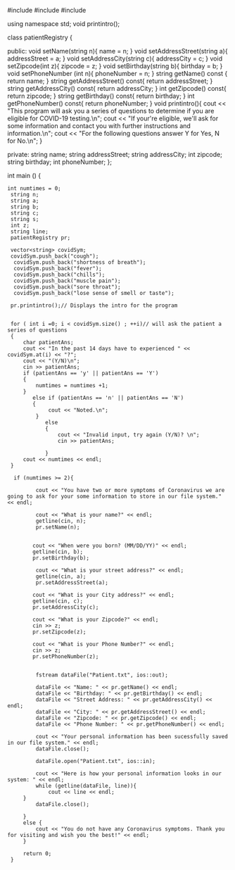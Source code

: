 #include <iostream>
#include <fstream>
#include <vector>
  
 using namespace std;
void printintro();

 class patientRegistry {
     
 public:
     void setName(string n){
         name = n;
     }
     void setAddressStreet(string a){
         addressStreet = a;
     }
     void setAddressCity(string c){
         addressCity = c;
     }
      void setZipcode(int z){
            zipcode = z;
     }
     void setBirthday(string b){
         birthday = b;
     }
     void setPhoneNumber (int n){
         phoneNumber = n;
     }
     string getName() const {
         return name;
     }
     string getAddressStreet() const{
         return addressStreet;
     }
     string getAddressCity() const{
     return addressCity;
     }
     int getZipcode() const{
     return zipcode;
     }
     string getBirthday() const{
         return birthday;
     }
     int getPhoneNumber() const{
         return phoneNumber;
     }
     void printintro(){
         cout << "This program will ask you a series of questions to determine if you are eligible for COVID-19 testing.\n";
         cout << "If your're eligible, we'll ask for some information and contact you with further instructions and information.\n";
         cout << "For the following questions answer Y for Yes, N for No.\n";
     }
     
     
 private:
     string name;
     string addressStreet;
     string addressCity;
     int zipcode;
     string birthday;
     int phoneNumber;
 };

  
 int main () {
       
    int numtimes = 0;
     string n;
     string a;
     string b;
     string c;
     string s;
     int z;
     string line;
     patientRegistry pr;
     
     vector<string> covidSym;
     covidSym.push_back("cough");
      covidSym.push_back("shortness of breath");
      covidSym.push_back("fever");
      covidSym.push_back("chills");
      covidSym.push_back("muscle pain");
      covidSym.push_back("sore throat");
      covidSym.push_back("lose sense of smell or taste");
     
     pr.printintro();// Displays the intro for the program
    
     
     for ( int i =0; i < covidSym.size() ; ++i)// will ask the patient a series of questions
     {
         char patientAns;
         cout << "In the past 14 days have to experienced " << covidSym.at(i) << "?";
         cout << "(Y/N)\n";
         cin >> patientAns;
         if (patientAns == 'y' || patientAns == 'Y')
         {
             numtimes = numtimes +1;
         }
            else if (patientAns == 'n' || patientAns == 'N')
            {
                 cout << "Noted.\n";
             }
                else
                {
                    cout << "Invalid input, try again (Y/N)? \n";
                    cin >> patientAns;
                    
                }
         cout << numtimes << endl;
     }
     
      if (numtimes >= 2){
             
             cout << "You have two or more symptoms of Coronavirus we are going to ask for your some information to store in our file system." << endl;
             
             cout << "What is your name?" << endl;
             getline(cin, n);
             pr.setName(n);
          
          
            cout << "When were you born? (MM/DD/YY)" << endl;
            getline(cin, b);
            pr.setBirthday(b);
                  
             cout << "What is your street address?" << endl;
             getline(cin, a);
             pr.setAddressStreet(a);
          
            cout << "What is your City address?" << endl;
            getline(cin, c);
            pr.setAddressCity(c);
          
            cout << "What is your Zipcode?" << endl;
            cin >> z;
            pr.setZipcode(z);
          
            cout << "What is your Phone Number?" << endl;
            cin >> z;
            pr.setPhoneNumber(z);
          
             
             fstream dataFile("Patient.txt", ios::out);
             
             dataFile << "Name: " << pr.getName() << endl;
             dataFile << "Birthday: " << pr.getBirthday() << endl;
             dataFile << "Street Address: " << pr.getAddressCity() << endl;
             dataFile << "City: " << pr.getAddressStreet() << endl;
             dataFile << "Zipcode: " << pr.getZipcode() << endl;
             dataFile << "Phone Number: " << pr.getPhoneNumber() << endl;
             
             cout << "Your personal information has been sucessfully saved in our file system." << endl;
             dataFile.close();
             
             dataFile.open("Patient.txt", ios::in);
             
             cout << "Here is how your personal information looks in our system: " << endl;
             while (getline(dataFile, line)){
                 cout << line << endl;
         }
             dataFile.close();
             
         }
         else {
             cout << "You do not have any Coronavirus symptoms. Thank you for visiting and wish you the best!" << endl;
         }
         
         return 0;
     }

